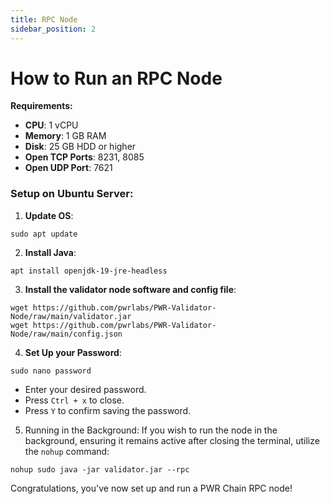 ```yaml
---
title: RPC Node
sidebar_position: 2
---
```


# How to Run an RPC Node

**Requirements:**

- **CPU**: 1 vCPU
- **Memory**: 1 GB RAM
- **Disk**: 25 GB HDD or higher
- **Open TCP Ports**: 8231, 8085
- **Open UDP Port**: 7621

### Setup on Ubuntu Server:

1. **Update OS**:

```shell
sudo apt update
```

2. **Install Java**:

```shell
apt install openjdk-19-jre-headless
```

3. **Install the validator node software and config file**:

```shell
wget https://github.com/pwrlabs/PWR-Validator-Node/raw/main/validator.jar
wget https://github.com/pwrlabs/PWR-Validator-Node/raw/main/config.json
```

4. **Set Up your Password**:

```shell
sudo nano password
```

- Enter your desired password.
- Press `Ctrl + x` to close.
- Press `Y` to confirm saving the password.

5. Running in the Background: If you wish to run the node in the background, ensuring it remains active after closing the terminal, utilize the `nohup` command:

```shell
nohup sudo java -jar validator.jar --rpc
```

Congratulations, you've now set up and run a PWR Chain RPC node!

